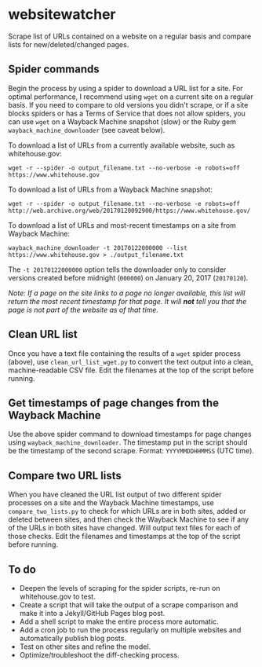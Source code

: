 # websitewatcher

Scrape list of URLs contained on a website on a regular basis and compare lists for new/deleted/changed pages.

## Spider commands

Begin the process by using a spider to download a URL list for a site. For optimal performance, I recommend using ```wget``` on a current site on a regular basis. If you need to compare to old versions you didn't scrape, or if a site blocks spiders or has a Terms of Service that does not allow spiders, you can use ```wget``` on a Wayback Machine snapshot (slow) or the Ruby gem ```wayback_machine_downloader``` (see caveat below).

 To download a list of URLs from a currently available website, such as whitehouse.gov:

```wget -r --spider -o output_filename.txt --no-verbose -e robots=off https://www.whitehouse.gov```

To download a list of URLs from a Wayback Machine snapshot:

```wget -r --spider -o output_filename.txt --no-verbose -e robots=off http://web.archive.org/web/20170120092900/https://www.whitehouse.gov/```

To download a list of URLs and most-recent timestamps on a site from Wayback Machine:

```wayback_machine_downloader -t 20170122000000 --list https://www.whitehouse.gov > ./output_filename.txt```

The ```-t 20170122000000``` option tells the downloader only to consider versions created before midnight (```000000```) on January 20, 2017 (```20170120```).

*Note: If a page on the site links to a page no longer available, this list will return the most recent timestamp for that page. It will* ***not*** *tell you that the page is not part of the website as of that time.*

## Clean URL list

Once you have a text file containing the results of a ```wget``` spider process (above), use ```clean_url_list_wget.py``` to convert the text output into a clean, machine-readable CSV file. Edit the filenames at the top of the script before running.

## Get timestamps of page changes from the Wayback Machine

Use the above spider command to download timestamps for page changes using ```wayback_machine_downloader```. The timestamp put in the script should be the timestamp of the second scrape. Format: ```YYYYMMDDHHMMSS``` (UTC time).

## Compare two URL lists

When you have cleaned the URL list output of two different spider processes on a site and the Wayback Machine timestamps, use ```compare_two_lists.py``` to check for which URLs are in both sites, added or deleted between sites, and then check the Wayback Machine to see if any of the URLs in both sites have changed. Will output text files for each of those checks. Edit the filenames and timestamps at the top of the script before running.

## To do

- Deepen the levels of scraping for the spider scripts, re-run on whitehouse.gov to test.  
- Create a script that will take the output of a scrape comparison and make it into a Jekyll/GitHub Pages blog post.  
- Add a shell script to make the entire process more automatic.  
- Add a cron job to run the process regularly on multiple websites and automatically publish blog posts.  
- Test on other sites and refine the model.  
- Optimize/troubleshoot the diff-checking process.
